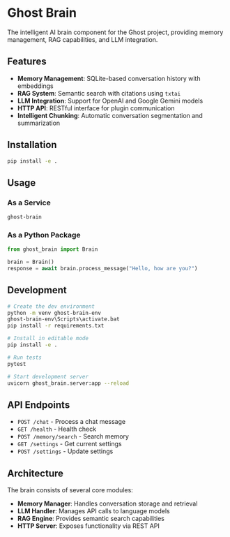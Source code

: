 # Ghost Brain

The intelligent AI brain component for the Ghost project, providing memory management, RAG capabilities, and LLM integration.

## Features

- **Memory Management**: SQLite-based conversation history with embeddings
- **RAG System**: Semantic search with citations using `txtai`
- **LLM Integration**: Support for OpenAI and Google Gemini models
- **HTTP API**: RESTful interface for plugin communication
- **Intelligent Chunking**: Automatic conversation segmentation and summarization

## Installation

```bash
pip install -e .
```

## Usage

### As a Service
```bash
ghost-brain
```

### As a Python Package
```python
from ghost_brain import Brain

brain = Brain()
response = await brain.process_message("Hello, how are you?")
```

## Development

```bash
# Create the dev environment
python -m venv ghost-brain-env
ghost-brain-env\Scripts\activate.bat
pip install -r requirements.txt

# Install in editable mode
pip install -e .

# Run tests
pytest

# Start development server
uvicorn ghost_brain.server:app --reload
```

## API Endpoints

- `POST /chat` - Process a chat message
- `GET /health` - Health check
- `POST /memory/search` - Search memory
- `GET /settings` - Get current settings
- `POST /settings` - Update settings

## Architecture

The brain consists of several core modules:

- **Memory Manager**: Handles conversation storage and retrieval
- **LLM Handler**: Manages API calls to language models
- **RAG Engine**: Provides semantic search capabilities
- **HTTP Server**: Exposes functionality via REST API 